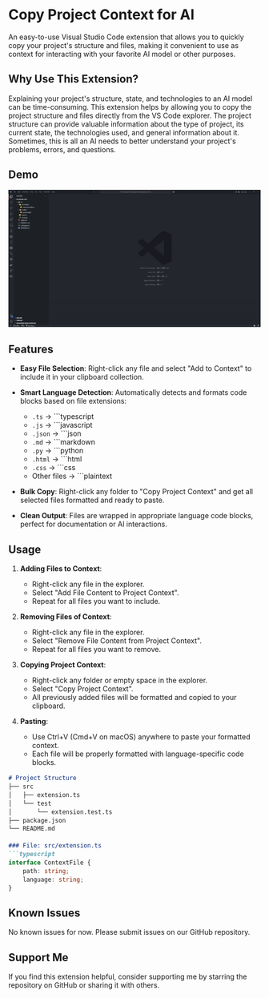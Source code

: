 # Copy Project Context for AI

An easy-to-use Visual Studio Code extension that allows you to quickly copy your project's structure and files, making it convenient to use as context for interacting with your favorite AI model or other purposes.

## Why Use This Extension?

Explaining your project's structure, state, and technologies to an AI model can be time-consuming. This extension helps by allowing you to copy the project structure and files directly from the VS Code explorer. The project structure can provide valuable information about the type of project, its current state, the technologies used, and general information about it. Sometimes, this is all an AI needs to better understand your project's problems, errors, and questions.

## Demo

![Demo](https://github.com/the-horizon-dev/ai-context-vscode-extension/blob/f82adaac78887b7c1e161554ebfa82a521b95e79/assets/extension.gif)

## Features

- **Easy File Selection**: Right-click any file and select "Add to Context" to include it in your clipboard collection.
- **Smart Language Detection**: Automatically detects and formats code blocks based on file extensions:
  - `.ts` → ```typescript
  - `.js` → ```javascript
  - `.json` → ```json
  - `.md` → ```markdown
  - `.py` → ```python
  - `.html` → ```html
  - `.css` → ```css
  - Other files → ```plaintext

- **Bulk Copy**: Right-click any folder to "Copy Project Context" and get all selected files formatted and ready to paste.
- **Clean Output**: Files are wrapped in appropriate language code blocks, perfect for documentation or AI interactions.

## Usage

1. **Adding Files to Context**:
   - Right-click any file in the explorer.
   - Select "Add File Content to Project Context".
   - Repeat for all files you want to include.

2. **Removing Files of Context**:
   - Right-click any file in the explorer.
   - Select "Remove File Content from Project Context".
   - Repeat for all files you want to remove.

3. **Copying Project Context**:
   - Right-click any folder or empty space in the explorer.
   - Select "Copy Project Context".
   - All previously added files will be formatted and copied to your clipboard.

4. **Pasting**:
   - Use Ctrl+V (Cmd+V on macOS) anywhere to paste your formatted context.
   - Each file will be properly formatted with language-specific code blocks.

```markdown
# Project Structure
├── src
│   ├── extension.ts
│   └── test
│       └── extension.test.ts
├── package.json
└── README.md

### File: src/extension.ts
```typescript
interface ContextFile {
    path: string;
    language: string;
}
```

## Known Issues

No known issues for now. Please submit issues on our GitHub repository.

## Support Me

If you find this extension helpful, consider supporting me by starring the repository on GitHub or sharing it with others.
